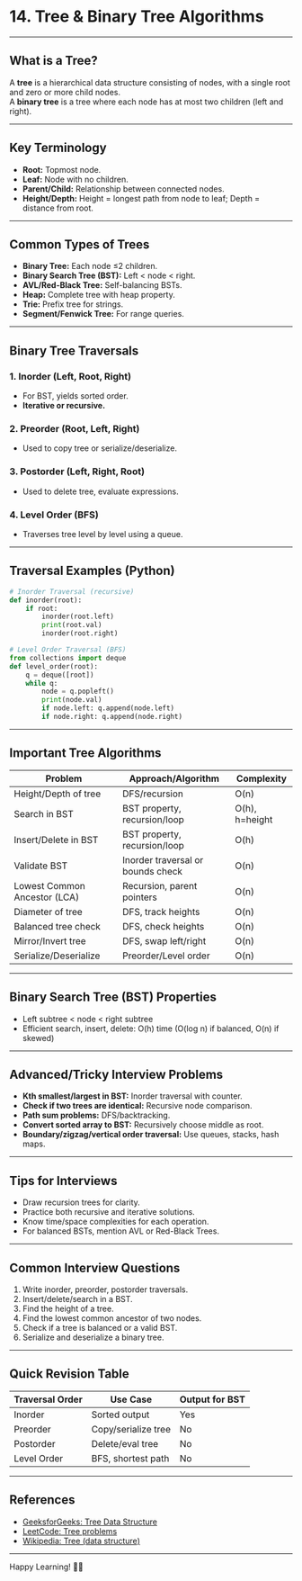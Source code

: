 # 14. Tree & Binary Tree Algorithms

---

## What is a Tree?

A **tree** is a hierarchical data structure consisting of nodes, with a single root and zero or more child nodes.  
A **binary tree** is a tree where each node has at most two children (left and right).

---

## Key Terminology

- **Root:** Topmost node.
- **Leaf:** Node with no children.
- **Parent/Child:** Relationship between connected nodes.
- **Height/Depth:** Height = longest path from node to leaf; Depth = distance from root.

---

## Common Types of Trees

- **Binary Tree:** Each node ≤2 children.
- **Binary Search Tree (BST):** Left < node < right.
- **AVL/Red-Black Tree:** Self-balancing BSTs.
- **Heap:** Complete tree with heap property.
- **Trie:** Prefix tree for strings.
- **Segment/Fenwick Tree:** For range queries.

---

## Binary Tree Traversals

### 1. Inorder (Left, Root, Right)

- For BST, yields sorted order.
- **Iterative or recursive.**

### 2. Preorder (Root, Left, Right)

- Used to copy tree or serialize/deserialize.

### 3. Postorder (Left, Right, Root)

- Used to delete tree, evaluate expressions.

### 4. Level Order (BFS)

- Traverses tree level by level using a queue.

---

## Traversal Examples (Python)

```python
# Inorder Traversal (recursive)
def inorder(root):
    if root:
        inorder(root.left)
        print(root.val)
        inorder(root.right)

# Level Order Traversal (BFS)
from collections import deque
def level_order(root):
    q = deque([root])
    while q:
        node = q.popleft()
        print(node.val)
        if node.left: q.append(node.left)
        if node.right: q.append(node.right)
```

---

## Important Tree Algorithms

| Problem                      | Approach/Algorithm                | Complexity        |
|------------------------------|-----------------------------------|-------------------|
| Height/Depth of tree         | DFS/recursion                     | O(n)              |
| Search in BST                | BST property, recursion/loop      | O(h), h=height    |
| Insert/Delete in BST         | BST property, recursion/loop      | O(h)              |
| Validate BST                 | Inorder traversal or bounds check | O(n)              |
| Lowest Common Ancestor (LCA) | Recursion, parent pointers        | O(n)              |
| Diameter of tree             | DFS, track heights                | O(n)              |
| Balanced tree check          | DFS, check heights                | O(n)              |
| Mirror/Invert tree           | DFS, swap left/right              | O(n)              |
| Serialize/Deserialize        | Preorder/Level order              | O(n)              |

---

## Binary Search Tree (BST) Properties

- Left subtree < node < right subtree
- Efficient search, insert, delete: O(h) time (O(log n) if balanced, O(n) if skewed)

---

## Advanced/Tricky Interview Problems

- **Kth smallest/largest in BST:** Inorder traversal with counter.
- **Check if two trees are identical:** Recursive node comparison.
- **Path sum problems:** DFS/backtracking.
- **Convert sorted array to BST:** Recursively choose middle as root.
- **Boundary/zigzag/vertical order traversal:** Use queues, stacks, hash maps.

---

## Tips for Interviews

- Draw recursion trees for clarity.
- Practice both recursive and iterative solutions.
- Know time/space complexities for each operation.
- For balanced BSTs, mention AVL or Red-Black Trees.

---

## Common Interview Questions

1. Write inorder, preorder, postorder traversals.
2. Insert/delete/search in a BST.
3. Find the height of a tree.
4. Find the lowest common ancestor of two nodes.
5. Check if a tree is balanced or a valid BST.
6. Serialize and deserialize a binary tree.

---

## Quick Revision Table

| Traversal Order | Use Case             | Output for BST      |
|-----------------|----------------------|---------------------|
| Inorder         | Sorted output        | Yes                 |
| Preorder        | Copy/serialize tree  | No                  |
| Postorder       | Delete/eval tree     | No                  |
| Level Order     | BFS, shortest path   | No                  |

---

## References

- [GeeksforGeeks: Tree Data Structure](https://www.geeksforgeeks.org/binary-tree-data-structure/)
- [LeetCode: Tree problems](https://leetcode.com/tag/tree/)
- [Wikipedia: Tree (data structure)](https://en.wikipedia.org/wiki/Tree_(data_structure))

---

Happy Learning! 🌳🚀
